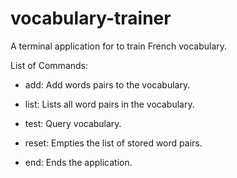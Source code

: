 # vocabulary-trainer
A terminal application for to train French vocabulary. 

List of Commands:

- add: Add words pairs to the vocabulary.

- list: Lists all word pairs in the vocabulary.

- test: Query vocabulary.

- reset: Empties the list of stored word pairs.

- end: Ends the application.
